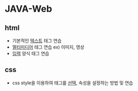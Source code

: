 # JAVA-Web

## html

* 기본적인 [텍스트](./html/WebContent/text.html) 태그 연습
* [멀티미디어](./html/WebContent/multimedia.html) 태그 연습 ex) 이미지, 영상
* [입력](./html/WebContent/formtest.html) 양식 태그 연습

## css

* css style을 이용하여 태그를 [선택](./css/WebContent/selectortest.html),  속성을 설정하는 방법 및 연습